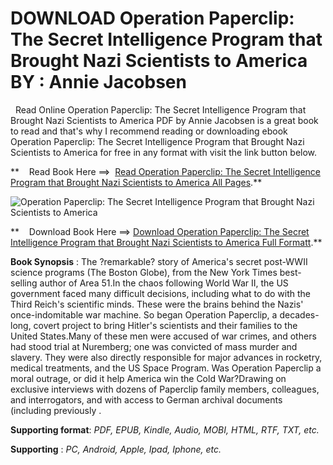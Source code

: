  **DOWNLOAD Operation Paperclip: The Secret Intelligence Program that Brought Nazi Scientists to America BY : Annie Jacobsen**
=============================================================================================================================

  Read Online Operation Paperclip: The Secret Intelligence Program that Brought Nazi Scientists to America PDF by Annie Jacobsen is a great book to read and that's why I recommend reading or downloading ebook Operation Paperclip: The Secret Intelligence Program that Brought Nazi Scientists to America for free in any format with visit the link button below.

**    Read Book Here ==>  [Read Operation Paperclip: The Secret Intelligence Program that Brought Nazi Scientists to America All Pages](https://goodreadbook.site/?book=B00HLPMFU0).**

![Operation Paperclip: The Secret Intelligence Program that Brought Nazi Scientists to America](https://i.gr-assets.com/images/S/compressed.photo.goodreads.com/books/1713712663l/20799265.jpg)

**    Download Book Here ==> [Download Operation Paperclip: The Secret Intelligence Program that Brought Nazi Scientists to America Full Formatt](https://goodreadbook.site/?book=B00HLPMFU0).**

**Book Synopsis** : The ?remarkable? story of America's secret post-WWII science programs (The Boston Globe), from the New York Times best-selling author of Area 51.In the chaos following World War II, the US government faced many difficult decisions, including what to do with the Third Reich's scientific minds. These were the brains behind the Nazis' once-indomitable war machine. So began Operation Paperclip, a decades-long, covert project to bring Hitler's scientists and their families to the United States.Many of these men were accused of war crimes, and others had stood trial at Nuremberg; one was convicted of mass murder and slavery. They were also directly responsible for major advances in rocketry, medical treatments, and the US Space Program. Was Operation Paperclip a moral outrage, or did it help America win the Cold War?Drawing on exclusive interviews with dozens of Paperclip family members, colleagues, and interrogators, and with access to German archival documents (including previously .

**Supporting format**: _PDF, EPUB, Kindle, Audio, MOBI, HTML, RTF, TXT, etc._

**Supporting** : _PC, Android, Apple, Ipad, Iphone, etc._